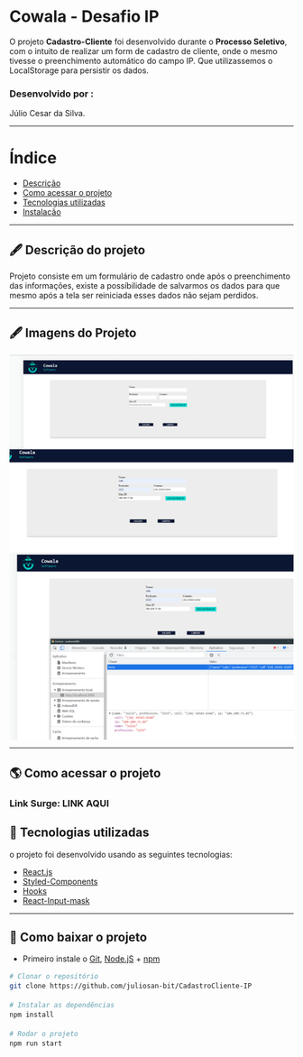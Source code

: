# Cowala - Desafio IP

O projeto **Cadastro-Cliente** foi desenvolvido durante o **Processo Seletivo**, com o intuito de realizar um form de cadastro de cliente, onde o mesmo tivesse o preenchimento automático do campo IP. Que utilizassemos o LocalStorage para persistir os dados.

### Desenvolvido por :

Júlio Cesar da Silva.

---

# Índice

- [Descrição](#-descrição-do-projeto)
- [Como acessar o projeto](#-como-acessar-o-projeto)
- [Tecnologias utilizadas](#-tecnologias-utilizadas)
- [Instalação](#-como-baixar-o-projeto)

---

## 🖋 Descrição do projeto

Projeto consiste em um formulário de cadastro onde após o preenchimento das informações, existe a possíbilidade de salvarmos os dados para que mesmo após a tela ser reiniciada esses dados não sejam perdidos.

---

## 🖋 Imagens do Projeto

<img align="center" src="./src/Assets/Captura de tela 2022-01-22 200137.png" alt="Foto da projeto"/>
<img align="center" src="./src/Assets/Captura de tela 2022-01-22 200208.png" alt="Foto do projeto"/>
<img align="center" src="./src/Assets/Captura de tela 2022-01-22 200241.png" alt="Foto do projeto"/>

---

## 🌎 Como acessar o projeto

### Link Surge: LINK AQUI

## 🚀 Tecnologias utilizadas

o projeto foi desenvolvido usando as seguintes tecnologias:

- [React.js](https://pt-br.reactjs.org/docs/getting-started.html)
- [Styled-Components](https://styled-components.com/docs)
- [Hooks](https://pt-br.reactjs.org/docs/hooks-intro.html)
- [React-Input-mask](https://www.npmjs.com/package/react-input-mask)

---

## 💾 Como baixar o projeto

- Primeiro instale o [Git](https://git-scm.com/), [Node.jS](https://nodejs.org/pt-br/download/) + [npm](https://www.npmjs.com/get-npm)

```bash
# Clonar o repositório
git clone https://github.com/juliosan-bit/CadastroCliente-IP

# Instalar as dependências
npm install

# Rodar o projeto
npm run start
```
